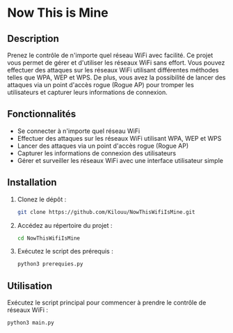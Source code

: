 # Now This is Mine

## Description
Prenez le contrôle de n'importe quel réseau WiFi avec facilité. Ce projet vous permet de gérer et d'utiliser les réseaux WiFi sans effort. Vous pouvez effectuer des attaques sur les réseaux WiFi utilisant différentes méthodes telles que WPA, WEP et WPS. De plus, vous avez la possibilité de lancer des attaques via un point d'accès rogue (Rogue AP) pour tromper les utilisateurs et capturer leurs informations de connexion.

## Fonctionnalités
- Se connecter à n'importe quel réseau WiFi
- Effectuer des attaques sur les réseaux WiFi utilisant WPA, WEP et WPS
- Lancer des attaques via un point d'accès rogue (Rogue AP)
- Capturer les informations de connexion des utilisateurs
- Gérer et surveiller les réseaux WiFi avec une interface utilisateur simple

## Installation
1. Clonez le dépôt :
    ```bash
    git clone https://github.com/Kilouu/NowThisWifiIsMine.git
    ```
2. Accédez au répertoire du projet :
    ```bash
    cd NowThisWifiIsMine
    ```
3. Exécutez le script des prérequis :
    ```bash
    python3 prerequies.py
    ```

## Utilisation
Exécutez le script principal pour commencer à prendre le contrôle de réseaux WiFi :
```bash
python3 main.py
```
